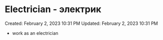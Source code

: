 # Electrician - электрик

Created: February 2, 2023 10:31 PM
Updated: February 2, 2023 10:31 PM

- work as an electrician